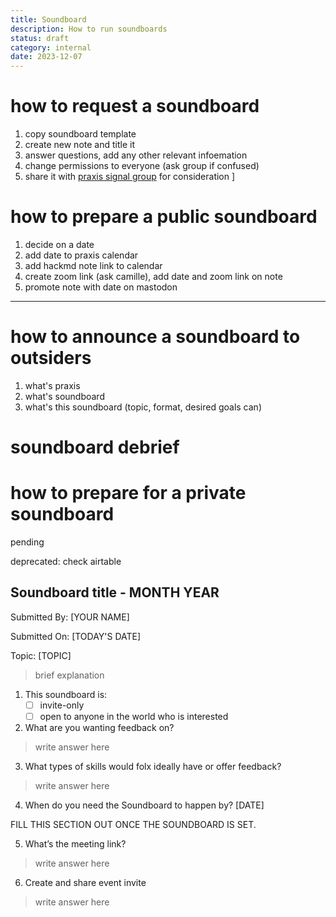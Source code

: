 ```yaml
---
title: Soundboard
description: How to run soundboards
status: draft
category: internal
date: 2023-12-07
---
```


# how to request a soundboard

1. copy soundboard template
2. create new note and title it
3. answer questions, add any other relevant infoemation
4. change permissions to everyone (ask group if confused)
6. share it with [praxis signal group](https://signal.group/#CjQKILSdL3eZy9vMSLQDkh_utsjQ4_acwGRWxu-GUN6OBT_KEhCMz6cKAAyCAPND1wOcbvDy) for consideration
]
# how to prepare a public soundboard

1. decide on a date
3. add date to praxis calendar 
4. add hackmd note link to calendar
5. create zoom link (ask camille), add date and zoom link on note
6. promote note with date on mastodon  
---

# how to announce a soundboard to outsiders

1. what's praxis
2. what's soundboard
3. what's this soundboard (topic, format, desired goals can)

# soundboard debrief

# how to prepare for a private soundboard

pending

deprecated: check airtable 

## Soundboard title - MONTH YEAR

Submitted By: [YOUR NAME]

Submitted On: [TODAY'S DATE]

Topic: [TOPIC]

> brief explanation

1. This soundboard is:
    - [ ] invite-only
    - [ ] open to anyone in the world who is interested

2. What are you wanting feedback on? 

> write answer here

3. What types of skills would folx ideally have or offer feedback?

> write answer here

4. When do you need the Soundboard to happen by? 
[DATE]

FILL THIS SECTION OUT ONCE THE SOUNDBOARD IS SET. 

5. What’s the meeting link? 

> write answer here

6. Create and share event invite

> write answer here
